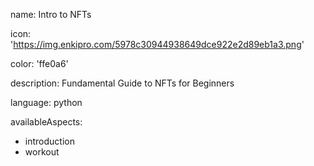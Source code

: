 name: Intro to NFTs

icon: 'https://img.enkipro.com/5978c30944938649dce922e2d89eb1a3.png'

color: 'ffe0a6'

description: Fundamental Guide to NFTs for Beginners

language: python

availableAspects:
  - introduction
  - workout
